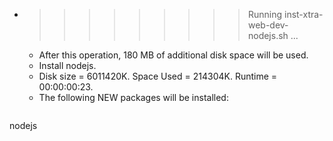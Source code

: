 * >>>>>>>>> Running inst-xtra-web-dev-nodejs.sh ...
  * After this operation, 180 MB of additional disk space will be used.
  * Install nodejs.
  * Disk size = 6011420K. Space Used = 214304K. Runtime = 00:00:00:23.
  * The following NEW packages will be installed:
  ```bash
nodejs
  ```
